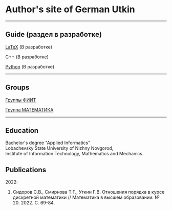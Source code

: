 # Author's site of German Utkin

---

## Guide (раздел в разработке)
[LaTeX](/Guide/Latex/LaTeX.md) (В разработке) 

[C++](/Guide/Cpp/Cpp.md) (В разработке)

[Python](/Guide/Python/Python.md) (В разработке) 

---

## Groups
<!--
[Hello world](/sample_page)
-->
<!--
<img src="images/dummy_thumbnail.jpg?raw=true"/>
-->
[Группы ФИИТ](/Groups/FIIT-1/alg_complexity.md)

[Группа МАТЕМАТИКА](/Groups/MATH-23/DiscreteMath.md)

---
<!--
## GitHub

- [Project 1. repositories](https://github.com/)

---
-->
## Education

Bachelor's degree "Applied Informatics"  
Lobachevsky State University of Nizhny Novgorod,  
Institute of Information Technology, Mathematics and Mechanics.

## Publications

2022:

1. Сидоров С.В., Смирнова Т.Г., Уткин Г.В. Отношения порядка в курсе дискретной математики // Математика в высшем образовании. № 20. 2022. С. 69-84.

<!-- Remove above link if you don't want to attibute -->
